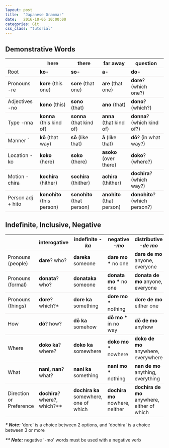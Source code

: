 ```yaml
---
layout: post
title:  "Japanese Grammar"
date:   2016-10-05 10:00:00
categories: Git
css_class: "tutorial"
---
```


<style type="text/css">
	tr {border-bottom: solid 1px #efecec;}
</style>

## Demonstrative Words

|                   | here                      | there                      | far away                   | question                          |
|-------------------|---------------------------|----------------------------|----------------------------|-----------------------------------|
| Root              | **ko-**                   | **so-**                    | **a-**                     | **do-**                           |
| Pronouns -re      | **kore** (this one)       | **sore** (that one)        | **are** (that one)         | **dore**? (which one?)            |
| Adjectives -no    | **kono** (this)           | **sono**  (that)           | **ano** (that)             | **dono**? (which?)                |
| Type -nna         | **konna** (this kind of)  | **sonna**  (that kind of)  | **anna** (that kind of)    | **donna**? (which kind of?)       |
| Manner &#175;     | **k&#333;** (that way)    | **s&#333;**  (like that)   | **&#257;** (like that)     | **d&#333;**? (in what way?)       |
| Location -ko      | **koko** (here)           | **soko**  (there)          | **asoko** (over there)     | **doko**? (where?)                |
| Motion -chira     | **kochira** (hither)      | **sochira**  (thither)     | **achira** (thither)       | **dochira**? (which way?)         |
| Person adj + hito | **konohito** (this person)| **sonohito**  (that person)| **anohito** (that person)  | **donohito**? (which person?)     |

## Indefinite, Inclusive, Negative

|                   | interogative              | indefinite *-ka*             | negative *-mo*                   | distributive *-de mo*               |
|-------------------|---------------------------|------------------------------|----------------------------------|-------------------------------------|
| Pronouns (people) | **dare**? who?            | **dareka** someone           | **dare mo \*** no one            | **dare de mo** anyone, everyone     |
| Pronouns (formal) | **donata**? who?          | **donataka** someone         | **donata mo \*** no one          | **donata de mo** anyone, everyone   |
| Pronouns (things) | **dore**? which?\*        | **dore ka** something        | **dore mo \*** nothing           | **dore de mo** either one           |
| How               | **d&#333;**? how?         | **d&#333; ka** somehow       | **d&#333; mo \*** in no way      | **d&#333; de mo** anyhow            |
| Where             | **doko ka**? where?       | **doko ka** somewhere        | **doko mo \*** nowhere           | **doko de mo** anywhere, everywhere |
| What              | **nani, nan**? what?      | **nani ka** something        | **nani mo \*** nothing           | **nan de mo** anything, everything  |
| Direction or<br>Preference| **dochira**?<br>where?, which?\*\* | **dochira ka**<br>somewhere, one of which | **dochira mo**<br>nowhere, neither | **dochira de mo**<br>anywhere, either of which |

***\* Note:*** 'dore' is a choice between 2 options, and 'dochira' is a choice between 3 or more

***\*\* Note:*** negative '-mo' words must be used with a negative verb